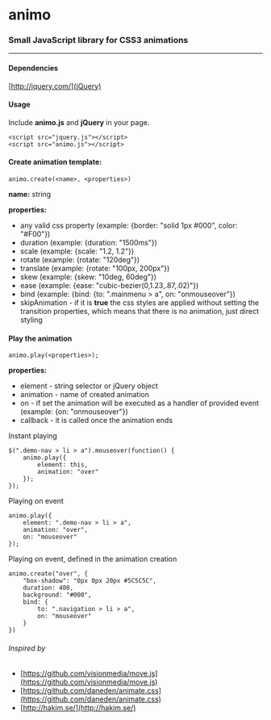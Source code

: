 # animo
### Small JavaScript library for CSS3 animations

*** 

#### Dependencies

[http://jquery.com/](jQuery)

#### Usage

Include **animo.js** and **jQuery** in your page.

    <script src="jquery.js"></script>
    <script src="animo.js"></script>

#### Create animation template:

    animo.create(<name>, <properties>)

**name:** string

**properties:**

- any valid css property (example: {border: "solid 1px #000", color: "#F00"})
- duration (example: {duration: "1500ms"})
- scale (example: {scale: "1.2, 1.2"})
- rotate (example: {rotate: "120deg"})
- translate (example: {rotate: "100px, 200px"})
- skew (example: {skew: "10deg, 60deg"})
- ease (example: {ease: "cubic-bezier(0,1.23,.87,.02)"})
- bind (example: {bind: {to: ".mainmenu > a", on: "onmouseover"})
- skipAnimation - if it is **true** the css styles are applied without setting the transition properties, which means that there is no animation, just direct styling


#### Play the animation

    animo.play(<properties>);

**properties:**

- element - string selector or jQuery object
- animation - name of created animation
- on - if set the animation will be executed as a handler of provided event (example: {on: "onmouseover"})
- callback - it is called once the animation ends

Instant playing

    $(".demo-nav > li > a").mouseover(function() {
        animo.play({
            element: this,
            animation: "over"
        });
    });

Playing on event

    animo.play({
        element: ".demo-nav > li > a",
        animation: "over",
        on: "mouseover"
    });

Playing on event, defined in the animation creation

    animo.create("over", {
        "box-shadow": "0px 0px 20px #5C5C5C",
        duration: 400,
        background: "#000",
        bind: {
            to: ".navigation > li > a",
            on: "mouseover"
        }
    })


###### Inspired by
- [https://github.com/visionmedia/move.js](https://github.com/visionmedia/move.js)
- [https://github.com/daneden/animate.css](https://github.com/daneden/animate.css)
- [http://hakim.se/](http://hakim.se/)